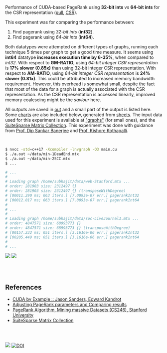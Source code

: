 Performance of CUDA-based PageRank using **32-bit ints** vs **64-bit ints**
for the CSR representation ([pull], [CSR]).

This experiment was for comparing the performance between:
1. Find pagerank using *32-bit ints* (**int32**).
2. Find pagerank using *64-bit ints* (**int64**).

Both datatypes were attempted on different types of graphs, running each
technique 5 times per graph to get a good time measure. It seems using **int64**
datatype **increases execution time by 6-35%**, when compared to *int32*. With
respect to **GM-RATIO**, using *64-bit integer CSR representation* is **17%
slower** **(0.85x)** than using 32-bit integer CSR representation. With respect
to **AM-RATIO**, using *64-bit integer CSR representation* is **24% slower
(0.81x)**. This could be attributed to increased memory bandwidth requirement.
However, this overhead is somewhat small, despite the fact that most of the data
for a graph is actually associated with the CSR representation. As the CSR
representation is accessed linearly, improved memory coalescing might be the
*saviour* here.

All outputs are saved in [out](out/) and a small part of the output is listed
here. Some [charts] are also included below, generated from [sheets]. The input
data used for this experiment is available at ["graphs"] (for small ones), and
the [SuiteSparse Matrix Collection]. This experiment was done with guidance
from [Prof. Dip Sankar Banerjee] and [Prof. Kishore Kothapalli].

<br>

```bash
$ nvcc -std=c++17 -Xcompiler -lnvgraph -O3 main.cu
$ ./a.out ~/data/min-1DeadEnd.mtx
$ ./a.out ~/data/min-2SCC.mtx
$ ...

# ...
#
# Loading graph /home/subhajit/data/web-Stanford.mtx ...
# order: 281903 size: 2312497 {}
# order: 281903 size: 2312497 {} (transposeWithDegree)
# [00011.290 ms; 063 iters.] [7.0093e-07 err.] pagerankInt32
# [00012.017 ms; 063 iters.] [7.0093e-07 err.] pagerankInt64
#
# ...
#
# Loading graph /home/subhajit/data/soc-LiveJournal1.mtx ...
# order: 4847571 size: 68993773 {}
# order: 4847571 size: 68993773 {} (transposeWithDegree)
# [00157.232 ms; 051 iters.] [3.1616e-06 err.] pagerankInt32
# [00205.449 ms; 051 iters.] [3.1616e-06 err.] pagerankInt64
#
# ...
```

[![](https://i.imgur.com/YF3yxlJ.png)][sheetp]
[![](https://i.imgur.com/wpbOzEz.png)][sheetp]

<br>
<br>


## References

- [CUDA by Example :: Jason Sanders, Edward Kandrot](https://gist.github.com/wolfram77/72c51e494eaaea1c21a9c4021ad0f320)
- [Adjusting PageRank parameters and Comparing results](https://arxiv.org/abs/2108.02997)
- [PageRank Algorithm, Mining massive Datasets (CS246), Stanford University](https://www.youtube.com/watch?v=ke9g8hB0MEo)
- [SuiteSparse Matrix Collection]

<br>
<br>

[![](https://i.imgur.com/UN5uFOX.png)](https://www.youtube.com/watch?v=rKv_l1RnSqs)
[![DOI](https://zenodo.org/badge/434924874.svg)](https://zenodo.org/badge/latestdoi/434924874)

[Prof. Dip Sankar Banerjee]: https://sites.google.com/site/dipsankarban/
[Prof. Kishore Kothapalli]: https://www.iiit.ac.in/people/faculty/kkishore/
[SuiteSparse Matrix Collection]: https://sparse.tamu.edu
["graphs"]: https://github.com/puzzlef/graphs
[pull]: https://github.com/puzzlef/pagerank-push-vs-pull
[CSR]: https://github.com/puzzlef/pagerank-class-vs-csr
[charts]: https://photos.app.goo.gl/Z3bJ8MTR8LrT3NHg9
[sheets]: https://docs.google.com/spreadsheets/d/1d1YsfEv5967W4cZTJicZ0IQk23IXDIP97-WoVUozpCg/edit?usp=sharing
[sheetp]: https://docs.google.com/spreadsheets/d/e/2PACX-1vQeG20hGWF2s5Li0h9zTdKxlRxM792216klp_s4X-eGQCXg-0_ri4qkE_qALZDl28bXUFy4bR16FNXA/pubhtml
